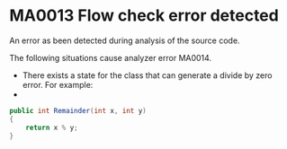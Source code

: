 # MA0013 Flow check error detected

An error as been detected during analysis of the source code.

The following situations cause analyzer error MA0014.

+ There exists a state for the class that can generate a divide by zero error. For example:
+ 
````csharp
public int Remainder(int x, int y)
{
    return x % y;
}
````
